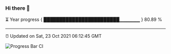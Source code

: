 ### Hi there 👋

⏳ Year progress { ████████████████████████▁▁▁▁▁▁ } 80.89 %

---

⏰ Updated on Sat, 23 Oct 2021 06:12:45 GMT

![Progress Bar CI](https://github.com/liununu/liununu/workflows/Progress%20Bar%20CI/badge.svg)
